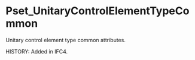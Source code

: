 # Pset_UnitaryControlElementTypeCommon

Unitary control element type common attributes.
<!-- end of short definition -->

 HISTORY: Added in IFC4.
